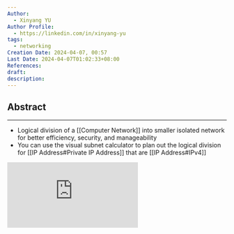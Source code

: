 ```yaml
---
Author:
  - Xinyang YU
Author Profile:
  - https://linkedin.com/in/xinyang-yu
tags:
  - networking
Creation Date: 2024-04-07, 00:57
Last Date: 2024-04-07T01:02:33+08:00
References: 
draft: 
description: 
---
```

## Abstract
---
- Logical division of a [[Computer Network]] into smaller isolated network for better efficiency, security, and manageability
- You can use the visual subnet calculator to plan out the logical division for [[IP Address#Private IP Address]] that are [[IP Address#IPv4]]

<div class="onecompilerCode-wrapper"><iframe
 class="onecompilerCode"
 frameBorder="0" 
 src="https://www.davidc.net/sites/default/subnets/subnets.html?network=192.168.0.0&mask=16&division=5.50" 
 ></iframe>
 </div>
